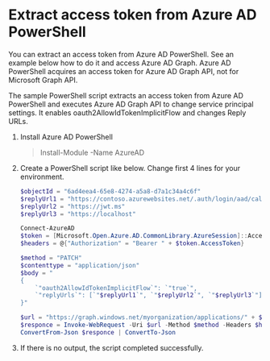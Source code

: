# Extract access token from Azure AD PowerShell

You can extract an access token from Azure AD PowerShell. See an example below how to do it and access Azure AD Graph. Azure AD PowerShell acquires an access token for Azure AD Graph API, not for Microsoft Graph API.

The sample PowerShell script extracts an access token from Azure AD PowerShell and executes Azure AD Graph API to change service principal settings. It enables oauth2AllowIdTokenImplicitFlow and changes Reply URLs.

1. Install Azure AD PowerShell

    > Install-Module -Name AzureAD

2. Create a PowerShell script like below. Change first 4 lines for your environment.

    ```powershell
    $objectId = "6ad4eea4-65e8-4274-a5a8-d7a1c34a4c6f"
    $replyUrl1 = "https://contoso.azurewebsites.net/.auth/login/aad/callback"
    $replyUrl2 = "https://jwt.ms"
    $replyUrl3 = "https://localhost"

    Connect-AzureAD
    $token = [Microsoft.Open.Azure.AD.CommonLibrary.AzureSession]::AccessTokens['AccessToken']
    $headers = @{"Authorization" = "Bearer " + $token.AccessToken}

    $method = "PATCH"
    $contenttype = "application/json"
    $body = "
    {
        `"oauth2AllowIdTokenImplicitFlow`": `"true`",
        `"replyUrls`": [`"$replyUrl1`", `"$replyUrl2`", `"$replyUrl3`"]
    }"

    $url = "https://graph.windows.net/myorganization/applications/" + $objectId + "?api-version=1.6" 
    $responce = Invoke-WebRequest -Uri $url -Method $method -Headers $headers -ContentType $contenttype -Body $body
    ConvertFrom-Json $responce | ConvertTo-Json
    ```

3. If there is no output, the script completed successfully.